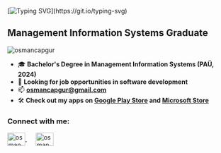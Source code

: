 <!--
**osmancapgur/osmancapgur** is a ✨ _special_ ✨ repository because its `README.md` (this file) appears on your GitHub profile.

Here are some ideas to get you started:

- 🔭 I’m currently working on ...
- 🌱 I’m currently learning ...
- 👯 I’m looking to collaborate on ...
- 🤔 I’m looking for help with ...
- 💬 Ask me about ...
- 📫 How to reach me: ...
- 😄 Pronouns: ...
- ⚡ Fun fact: ...
-->
[![Typing SVG](https://readme-typing-svg.herokuapp.com?duration=9000&color=000000FF&size=30&center=false&vCenter=true&lines=Hi,+I'm+Ali+Osman.)](https://git.io/typing-svg)

<h2>Management Information Systems Graduate</h2>

<p align="left">
  <img src="https://komarev.com/ghpvc/?username=osmancapgur&label=Profile%20views&color=0e75b6&style=flat" alt="osmancapgur" />
</p>

- 🎓 **Bachelor's Degree in Management Information Systems (PAÜ, 2024)**
- 🔎 **Looking for job opportunities in software development**
- 📫 **osmancapgur@gmail.com**
- 🛠 **Check out my apps on [Google Play Store](https://play.google.com/store/apps/details?id=com.osmancapgur.technokit) and [Microsoft Store](https://apps.microsoft.com/detail/9pbthc0v7wzz)**

<h3 align="left">Connect with me:</h3>
<p align="left">
  <a href="https://tr.linkedin.com/in/ali-osman-capgur-0620" target="_blank" style="margin-right: 10px;">
    <img align="center" src="https://cdn.jsdelivr.net/npm/simple-icons@3.0.1/icons/linkedin.svg" alt="osman_capgur" height="30" width="40" />
  </a>
  <a href="https://www.instagram.com/osman_capgur/" target="_blank" style="margin-left: 10px;">
    <img align="center" src="https://cdn.jsdelivr.net/npm/simple-icons@3.0.1/icons/instagram.svg" alt="osman_capgur" height="30" width="40" />
  </a>
</p>

